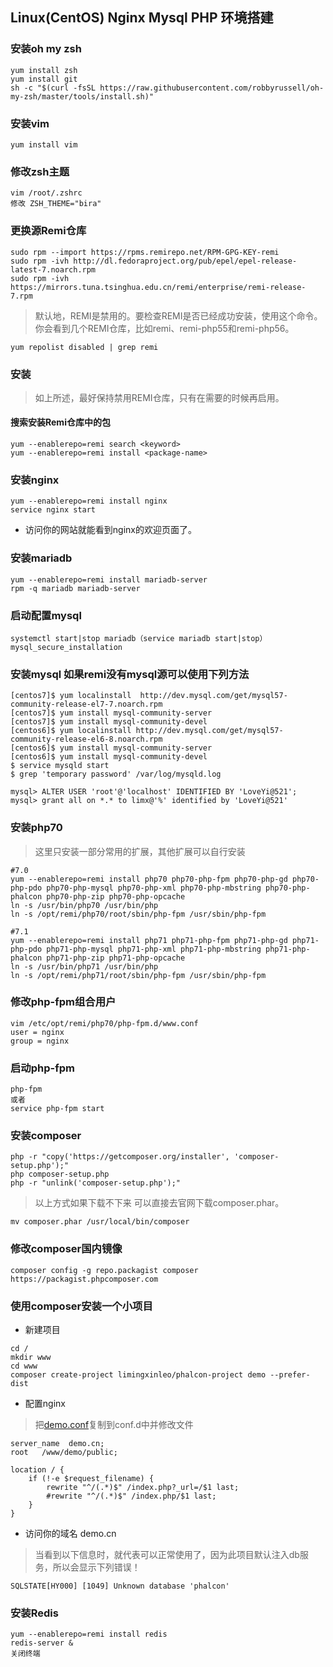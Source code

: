 ## Linux(CentOS) Nginx Mysql PHP 环境搭建

### 安装oh my zsh
~~~
yum install zsh
yum install git
sh -c "$(curl -fsSL https://raw.githubusercontent.com/robbyrussell/oh-my-zsh/master/tools/install.sh)"
~~~

### 安装vim
~~~
yum install vim
~~~

### 修改zsh主题
~~~
vim /root/.zshrc
修改 ZSH_THEME="bira"
~~~

### 更换源Remi仓库
~~~
sudo rpm --import https://rpms.remirepo.net/RPM-GPG-KEY-remi
sudo rpm -ivh http://dl.fedoraproject.org/pub/epel/epel-release-latest-7.noarch.rpm
sudo rpm -ivh https://mirrors.tuna.tsinghua.edu.cn/remi/enterprise/remi-release-7.rpm
~~~

> 默认地，REMI是禁用的。要检查REMI是否已经成功安装，使用这个命令。你会看到几个REMI仓库，比如remi、remi-php55和remi-php56。

~~~
yum repolist disabled | grep remi
~~~

### 安装
> 如上所述，最好保持禁用REMI仓库，只有在需要的时候再启用。

#### 搜索安装Remi仓库中的包
~~~
yum --enablerepo=remi search <keyword>
yum --enablerepo=remi install <package-name>
~~~

### 安装nginx
~~~
yum --enablerepo=remi install nginx
service nginx start
~~~
* 访问你的网站就能看到nginx的欢迎页面了。

### 安装mariadb
~~~
yum --enablerepo=remi install mariadb-server
rpm -q mariadb mariadb-server
~~~
### 启动配置mysql
~~~
systemctl start|stop mariadb（service mariadb start|stop）
mysql_secure_installation
~~~

### 安装mysql 如果remi没有mysql源可以使用下列方法
~~~
[centos7]$ yum localinstall  http://dev.mysql.com/get/mysql57-community-release-el7-7.noarch.rpm
[centos7]$ yum install mysql-community-server
[centos7]$ yum install mysql-community-devel
[centos6]$ yum localinstall http://dev.mysql.com/get/mysql57-community-release-el6-8.noarch.rpm
[centos6]$ yum install mysql-community-server
[centos6]$ yum install mysql-community-devel
$ service mysqld start
$ grep 'temporary password' /var/log/mysqld.log

mysql> ALTER USER 'root'@'localhost' IDENTIFIED BY 'LoveYi@521';
mysql> grant all on *.* to limx@'%' identified by 'LoveYi@521'
~~~


### 安装php70
> 这里只安装一部分常用的扩展，其他扩展可以自行安装

~~~
#7.0
yum --enablerepo=remi install php70 php70-php-fpm php70-php-gd php70-php-pdo php70-php-mysql php70-php-xml php70-php-mbstring php70-php-phalcon php70-php-zip php70-php-opcache
ln -s /usr/bin/php70 /usr/bin/php
ln -s /opt/remi/php70/root/sbin/php-fpm /usr/sbin/php-fpm

#7.1
yum --enablerepo=remi install php71 php71-php-fpm php71-php-gd php71-php-pdo php71-php-mysql php71-php-xml php71-php-mbstring php71-php-phalcon php71-php-zip php71-php-opcache
ln -s /usr/bin/php71 /usr/bin/php
ln -s /opt/remi/php71/root/sbin/php-fpm /usr/sbin/php-fpm
~~~

### 修改php-fpm组合用户
~~~
vim /etc/opt/remi/php70/php-fpm.d/www.conf
user = nginx
group = nginx
~~~

### 启动php-fpm
~~~
php-fpm
或者
service php-fpm start
~~~

### 安装composer
~~~
php -r "copy('https://getcomposer.org/installer', 'composer-setup.php');"
php composer-setup.php
php -r "unlink('composer-setup.php');"
~~~

> 以上方式如果下载不下来 可以直接去官网下载composer.phar。

~~~
mv composer.phar /usr/local/bin/composer
~~~
### 修改composer国内镜像
~~~
composer config -g repo.packagist composer https://packagist.phpcomposer.com
~~~
### 使用composer安装一个小项目
* 新建项目
~~~
cd /
mkdir www
cd www
composer create-project limingxinleo/phalcon-project demo --prefer-dist
~~~
* 配置nginx

> 把[demo.conf](http://7xrqhy.com1.z0.glb.clouddn.com/phalcon.conf)复制到conf.d中并修改文件

~~~
server_name  demo.cn;
root   /www/demo/public;

location / {
    if (!-e $request_filename) {
        rewrite "^/(.*)$" /index.php?_url=/$1 last;
        #rewrite "^/(.*)$" /index.php/$1 last;
    }
}
~~~
* 访问你的域名 demo.cn

> 当看到以下信息时，就代表可以正常使用了，因为此项目默认注入db服务，所以会显示下列错误！

~~~
SQLSTATE[HY000] [1049] Unknown database 'phalcon'
~~~

### 安装Redis
~~~
yum --enablerepo=remi install redis
redis-server &
关闭终端
~~~
